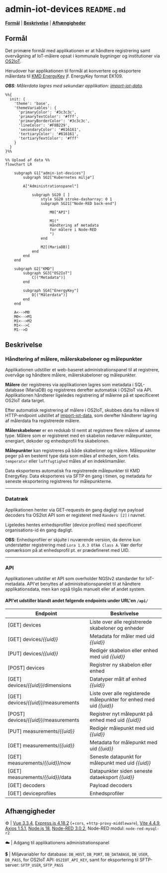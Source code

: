 
# admin-iot-devices `README.md`
[**Formål**](#formål) | [**Beskrivelse**](#beskrivelse) | [**Afhængigheder**](#afh%C3%A6ngigheder)

## Formål

Det primære formål med applikationen er at håndtere registrering samt overvågning af IoT-målere opsat i kommunale bygninger og institutioner via [OS2IoT](https://github.com/OS2iot). 

Herudover har applikationen til formål at konvertere og eksportere  målerdata til [KMD EnergyKey](https://www.kmd.dk/loesninger-og-services/loesninger/energi/kmd-energykey) jf. EnergyKey format EK109.

***OBS**: Målerdata lagres med sekundær applikation: [import-iot-data](https://github.com/Randers-Kommune-Digitalisering/import-iot-data).*

```mermaid
%%{
  init: {
    'theme': 'base',
    'themeVariables': {
      'primaryColor': '#3c3c3c',
      'primaryTextColor': '#fff',
      'primaryBorderColor': '#3c3c3c',
      'lineColor': '#F8B229',
      'secondaryColor': '#616161',
      'tertiaryColor': '#616161',
      'tertiaryTextColor': '#fff'
    }
  }
}%%

%% Upload af data %%
flowchart LR

	subgraph G1["admin-iot-devices"]
	    subgraph SG2["Kubernetes miljø"]
	    
	    A["Administrationspanel"] 
	    
	        subgraph SG20 [ ]
	            style SG20 stroke-dasharray: 0 1  
	            subgraph SG21["Node-RED back-end"]

                    M0["API"]
	            
	                M1("
	                Håndtering af metadata
	                for målere i Node-RED
	                ")
	            end
	            
				M2[(MariaDB)]
	        end
	    end
	end

	subgraph G2["KMD"]
	    subgraph SG3["OS2IoT"]
	        C[("Metadata")] 
	    end
	    
	    subgraph SG4["EnergyKey"]
	        D[("Målerdata")] 
	    end
    end
    
    A<-->M0
    M0<-->M1
    M1<-->M2
	M1<-->C
	M1-->D
```


## Beskrivelse

### Håndtering af målere, målerskabeloner og målepunkter

Applikationen udstiller et web-baseret administrationspanel til at registrere, overvåge og håndtere målere, målerskabeloner og målepunkter.

**Målere** der registreres via applikationen lagres som metadata i SQL-database (MariaDB) og registreres derefter automatisk i OS2IoT via API. Applikationen håndterer ligeledes registrering af målerne på et specificeret OS2IoT data target.

Efter automatisk registrering af målere i OS2IoT, skubbes data fra målere til HTTP-endpoint udstillet af [import-iot-data](https://github.com/Randers-Kommune-Digitalisering/import-iot-data), som derefter håndterer lagring af målerdata fra registrerede målere.

**Målerskabeloner** er en redskab til nemt at registrere flere målere af samme type. Målere som er registreret med en skabelon nedarver målepunkter, energiart, dekoder og enhedsprofil fra skabelonen. 

**Målepunkter** kan registreres på både skabeloner og målere. Målepunkter peger på en bestemt type data som måles af enheden, som f.eks. `temperatur` eller `luftfugtighed` måles af en indeklimamåler. 

Data eksporteres automatisk fra registrerede målepunkter til KMD EnergyKey. Data eksporteres via SFTP én gang i timen, og metadata for seneste eksportering registreres for målepunkterne.

---
### Datatræk

Applikationen henter via GET-requests én gang dagligt nye payload decoders fra OS2Iot API som er registeret med `Randers [2]` i navnet.

Ligeledes hentes enhedsprofiler (device profiles) med specificeret organisations-id én gang dagligt.

**OBS**: Enhedsprofiler er skjulte i nuværende version, da denne kun understøtter registrering med `Lora 1.0.3 OTAA Class A`. Vær derfor opmærksom på at enhedsprofil pt. er prædefineret med UID.

---
### API
Applikationen udstiller et API som overholder NGSIv2 standarder for IoT-metadata. API'et benyttes af administrationspanelet til at håndtere applikationsdata, men kan også tilgås manuelt eller af andet system.

#### API'et udstiller blandt andet følgende endpoints under URL'en `/api/`

|Endpoint| Beskrivelse |
|--|--|
| [GET] devices | Liste over alle registrerede skabeloner og enheder |
| [GET] devices/*{{uid}}* | Metadata for måler med uid *{{uid}}* |
| [PUT] devices/*{{uid}}* | Redigér skabelon eller enhed med uid *{{uid}}* |
| [POST] devices | Registrer ny skabelon eller enhed |
| [GET] devices/*{{uid}}*/dimensions | Datatyper målt af enhed *{{uid}}* |
| [GET] devices/*{{uid}}*/measurements | Liste over alle registerede målepunkter for enhed med uid *{{uid}}*
| [POST] devices/*{{uid}}*/measurements | Registrer nyt målepunkt på enhed med uid *{{uid}}* |
| [PUT] measurements/*{{uid}}* | Redigér målepunkt med uid *{{uid}}* |
| [GET] measurements/*{{uid}}* | Metadata for målepunkt med uid *{{uid}}* |
| [GET] measurements/*{{uid}}*/now | Seneste datapunkt for målepunkt med uid *{{uid}}* |
| [GET] measurements/*{{uid}}*/data | Datapunkter siden seneste dataeksport *{{uid}}* |
| [GET] decoders | Payload decoders |
| [GET] deviceprofiles| Enhedsprofiler |


## Afhængigheder

:gear: | [Vue 3.3.4](https://vuejs.org), [Express.js 4.18.2](https://expressjs.com) (+`cors`, +`http-proxy-middleware`), [Vite 4.4.9](https://github.com/vitejs), [Axios 1.5.1](https://axios-http.com), [Node.js 18](https://docs.npmjs.com/downloading-and-installing-node-js-and-npm),  [Node-RED 3.0.2](https://nodered.org/docs/getting-started/windows), Node-RED modul: `node-red-mysql-r2`

:cloud: | Adgang til applikationens administrationspanel

:heavy_dollar_sign: | Miljøvariabler for database: 	`DB_HOST`, `DB_PORT`, `DB_DATABASE`, `DB_USER`, `DB_PASS`, for OS2IoT API: `OS2IOT_API_KEY`, samt for eksportering til SFTP-server: `SFTP_USER`, `SFTP_PASS`
